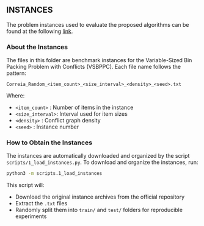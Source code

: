 ## INSTANCES

The problem instances used to evaluate the proposed algorithms can be found at the following [link](https://faculty.ozyegin.edu.tr/aliekici/researchdata/).

### About the Instances

The files in this folder are benchmark instances for the Variable-Sized Bin Packing Problem with Conflicts (VSBPPC). Each file name follows the pattern:

```
Correia_Random_<item_count>_<size_interval>_<density>_<seed>.txt
```

Where:
- `<item_count>`   : Number of items in the instance
- `<size_interval>`: Interval used for item sizes
- `<density>`      : Conflict graph density
- `<seed>`         : Instance number

### How to Obtain the Instances

The instances are automatically downloaded and organized by the script `scripts/1_load_instances.py`. To download and organize the instances, run:

```bash
python3 -m scripts.1_load_instances
```

This script will:
- Download the original instance archives from the official repository
- Extract the `.txt` files
- Randomly split them into `train/` and `test/` folders for reproducible experiments
